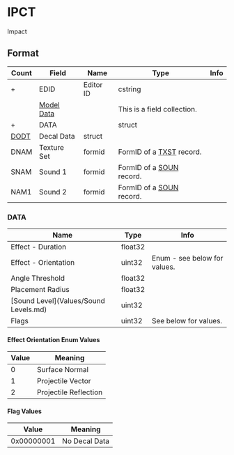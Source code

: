 IPCT
====

Impact

## Format

Count | Field | Name | Type | Info
------|-------|------|------|-----
+ | EDID | Editor ID | cstring |
 | | [Model Data](Fields/Model.md) | | This is a field collection.
+ | DATA | | struct |
 | [DODT](Fields/DODT.md) | Decal Data | struct |
 | DNAM | Texture Set | formid | FormID of a [TXST](TXST.md) record.
 | SNAM | Sound 1 | formid | FormID of a [SOUN](SOUN.md) record.
 | NAM1 | Sound 2 | formid | FormID of a [SOUN](SOUN.md) record.

### DATA

Name | Type | Info
-----|------|-----
Effect - Duration | float32 |
Effect - Orientation | uint32 | Enum - see below for values.
Angle Threshold | float32 |
Placement Radius | float32 |
[Sound Level](Values/Sound Levels.md) | uint32 |
Flags | uint32 | See below for values.
 
#### Effect Orientation Enum Values

Value | Meaning
------|--------
0 | Surface Normal
1 | Projectile Vector
2 | Projectile Reflection

#### Flag Values

Value | Meaning
------|--------
0x00000001 | No Decal Data

